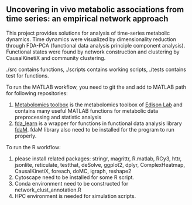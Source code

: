 ## Uncovering in vivo metabolic associations from time series: an empirical network approach

This project provides solutions for analysis of time-series metabolic dynamics. Time dynamics were visualized by dimensionality reduction through FDA-PCA (functional data analysis principle component analysis). Functional states were found by network construction and clustering by CausalKinetiX and community clustering.

./src contains functions, ./scripts contains working scripts, ./tests contains test for functions.


To run the MATLAB workflow, you need to git the and add to MATLAB path for following repositories:

1. [Metabolomics toolbox](https://github.com/artedison/Edison_Lab_Shared_Metabolomics_UGA) is the metabolomics toolbox of [Edison Lab](http://edison.ccrc.uga.edu) and contains many useful MATLAB functions for metabolic data preprocessing and statistic analysis
2. [fda_learn](https://github.com/mikeaalv/fda_learn) is a wrapper for functions in functional data analysis library [fdaM](http://www.psych.mcgill.ca/misc/fda/downloads/FDAfuns/). fdaM library also need to be installed for the program to run properly.

To run the R workflow:

1. please install related packages: stringr, magrittr, R.matlab, RCy3, httr, jsonlite, reticulate, testthat, deSolve, ggplot2, dplyr, ComplexHeatmap, CausalKinetiX, foreach, doMC, igraph, reshape2
2. Cytoscape need to be installed for some R script.
3. Conda environment need to be constructed for network_clust_annotation.R
4. HPC environment is needed for simulation scripts.
